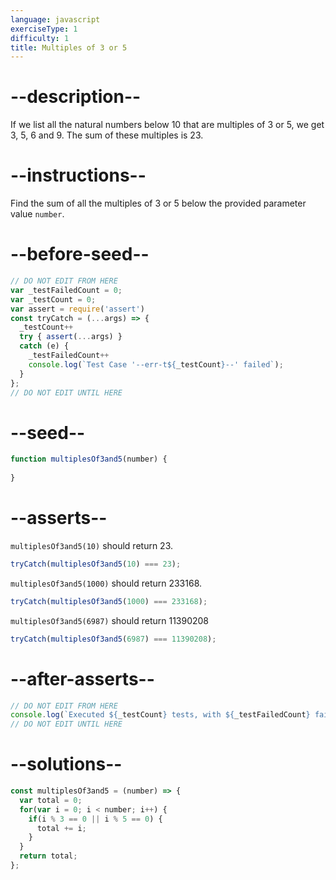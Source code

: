 ```yaml
---
language: javascript
exerciseType: 1
difficulty: 1
title: Multiples of 3 or 5
---
```


# --description--

If we list all the natural numbers below 10 that are multiples of 3 or 5, we get 3, 5, 6 and 9. The sum of these multiples is 23.

# --instructions--

Find the sum of all the multiples of 3 or 5 below the provided parameter value `number`.

# --before-seed--

```javascript
// DO NOT EDIT FROM HERE
var _testFailedCount = 0;
var _testCount = 0;
var assert = require('assert')
const tryCatch = (...args) => {
  _testCount++
  try { assert(...args) }
  catch (e) {
    _testFailedCount++
    console.log(`Test Case '--err-t${_testCount}--' failed`);
  }
};
// DO NOT EDIT UNTIL HERE
```

# --seed--

```javascript
function multiplesOf3and5(number) {
  
}
```

# --asserts--

`multiplesOf3and5(10)` should return 23.

```javascript
tryCatch(multiplesOf3and5(10) === 23);
```

`multiplesOf3and5(1000)` should return 233168.

```javascript
tryCatch(multiplesOf3and5(1000) === 233168);
```

`multiplesOf3and5(6987)` should return 11390208

```javascript
tryCatch(multiplesOf3and5(6987) === 11390208);
```

# --after-asserts--

```javascript
// DO NOT EDIT FROM HERE 
console.log(`Executed ${_testCount} tests, with ${_testFailedCount} failures`);
// DO NOT EDIT UNTIL HERE
```

# --solutions--

```javascript
const multiplesOf3and5 = (number) => {
  var total = 0;
  for(var i = 0; i < number; i++) {
    if(i % 3 == 0 || i % 5 == 0) {
      total += i;
    }
  }
  return total;
};
```
